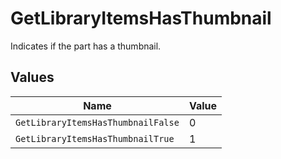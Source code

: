 # GetLibraryItemsHasThumbnail

Indicates if the part has a thumbnail.



## Values

| Name                               | Value                              |
| ---------------------------------- | ---------------------------------- |
| `GetLibraryItemsHasThumbnailFalse` | 0                                  |
| `GetLibraryItemsHasThumbnailTrue`  | 1                                  |